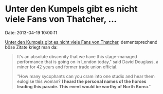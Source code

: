 Unter den Kumpels gibt es nicht viele Fans von Thatcher, \...
=============================================================

Date: 2013-04-19 10:00:11

[Unter den Kumpels gibt es nicht viele Fans von
Thatcher](http://www.irishtimes.com/news/world/uk/miners-strike-back-bitter-legacy-rears-its-head-in-old-pit-village-1.1363780),
dementsprechend böse Zitate kriegt man da:

> It's an absolute obscenity that we have this stage-managed performance
> that is going on in London today," said David Douglass, a miner for 42
> years and former trade union official.
>
> "How many sycophants can you cram into one studio and hear them
> eulogise this woman? **I heard the personal names of the horses
> leading this parade. This event would be worthy of North Korea**."
